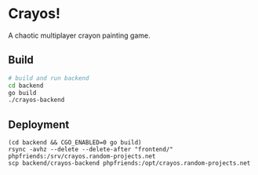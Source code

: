 # Crayos!

A chaotic multiplayer crayon painting game.

## Build

```bash
# build and run backend
cd backend
go build
./crayos-backend
```


## Deployment

```sh-session
(cd backend && CGO_ENABLED=0 go build)
rsync -avhz --delete --delete-after "frontend/" phpfriends:/srv/crayos.random-projects.net 
scp backend/crayos-backend phpfriends:/opt/crayos.random-projects.net
```

